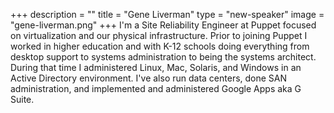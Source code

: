 +++
description = ""
title = "Gene Liverman"
type = "new-speaker"
image = "gene-liverman.png"
+++
I'm a Site Reliability Engineer at Puppet focused on virtualization and our
physical infrastructure. Prior to joining Puppet I worked in higher education
and with K-12 schools doing everything from desktop support to systems
administration to being the systems architect. During that time I administered
Linux, Mac, Solaris, and Windows in an Active Directory environment. I've also
run data centers, done SAN administration, and implemented and administered
Google Apps aka G Suite.